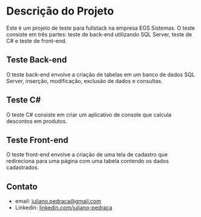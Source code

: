 # Descrição do Projeto

Este é um projeto de teste para fullstack na empresa EGS Sistemas. O teste consiste em três partes: teste de back-end utilizando SQL Server, teste de C# e teste de front-end.

## Teste Back-end

O teste back-end envolve a criação de tabelas em um banco de dados SQL Server, inserção, modificação, exclusão de dados e consultas.

## Teste C#

O teste C# consiste em criar um aplicativo de console que calcula descontos em produtos.

## Teste Front-end

O teste front-end envolve a criação de uma tela de cadastro que redireciona para uma página com uma tabela contendo os dados cadastrados.

## Contato

- email: [juliano.pedraca@gmail.com](mailto:juliano.pedraca@gmail.com)
- Linkedin: [linkedin.com/juliano-pedraça](https://www.linkedin.com/in/juliano-pedra%C3%A7a-9b3387144/)